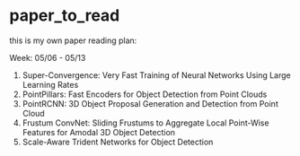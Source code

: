 # paper_to_read

this is my own paper reading plan:

Week: 05/06 - 05/13
1. Super-Convergence: Very Fast Training of Neural Networks Using Large Learning Rates
2. PointPillars: Fast Encoders for Object Detection from Point Clouds
3. PointRCNN: 3D Object Proposal Generation and Detection from Point Cloud
4. Frustum ConvNet: Sliding Frustums to Aggregate Local Point-Wise Features for Amodal 3D Object Detection
5. Scale-Aware Trident Networks for Object Detection

